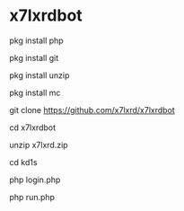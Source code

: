 # x7lxrdbot
 



pkg install php

pkg install git

pkg install unzip

pkg install mc

git clone https://github.com/x7lxrd/x7lxrdbot

cd x7lxrdbot

unzip x7lxrd.zip

cd kd1s 

php login.php

php run.php
